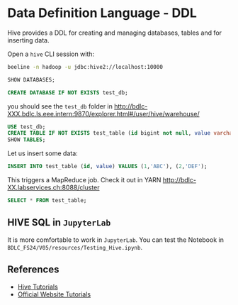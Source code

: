 # Data Definition Language - DDL

Hive provides a DDL for creating and managing databases, tables and for inserting data.

Open a `hive` CLI session with:

```bash
beeline -n hadoop -u jdbc:hive2://localhost:10000
```

```sql
SHOW DATABASES;
```

```sql
CREATE DATABASE IF NOT EXISTS test_db;
```

you should see the `test_db` folder in http://bdlc-XXX.bdlc.ls.eee.intern:9870/explorer.html#/user/hive/warehouse/

```sql
USE test_db;
CREATE TABLE IF NOT EXISTS test_table (id bigint not null, value varchar(100));
SHOW TABLES;
```

Let us insert some data:

```sql
INSERT INTO test_table (id, value) VALUES (1,'ABC'), (2,'DEF');
```

This triggers a MapReduce job. Check it out in YARN http://bdlc-XX.labservices.ch:8088/cluster

```sql
SELECT * FROM test_table;
```

## HIVE SQL in `JupyterLab`

It is more comfortable to work in `JupyterLab`. You can test the Notebook in `BDLC_FS24/V05/resources/Testing_Hive.ipynb`.

## References

- [Hive Tutorials](https://data-flair.training/blogs/apache-hive-tutorial/)
- [Official Website Tutorials](https://cwiki.apache.org/confluence/display/Hive/GettingStarted#GettingStarted-MovieLensUserRatings)
